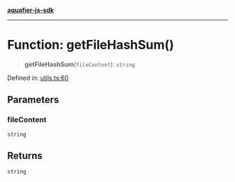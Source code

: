 [**aquafier-js-sdk**](../README.md)

***

# Function: getFileHashSum()

> **getFileHashSum**(`fileContent`): `string`

Defined in: [utils.ts:60](https://github.com/inblockio/aqua-verifier-js-lib/blob/09413c69301a51b584d51846ffabc4d8f820b4fa/src/utils.ts#L60)

## Parameters

### fileContent

`string`

## Returns

`string`
